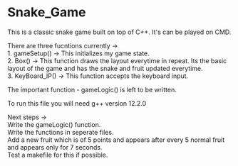 # Snake_Game
This is a classic snake game built on top of C++. It's can be played on CMD.  <br />

There are three fucntions currently -> <br />
    1. gameSetup() -> This initializes my game state. <br />
    2. Box() -> This function draws the layout everytime in repeat. Its the basic layout of the game and has the snake and fruit updated everytime. <br />
    3. KeyBoard_IP() -> This function accepts the keyboard input. <br />

The important function - gameLogic() is left to be written. <br />

To run this file you will need g++ version 12.2.0 <br />

Next steps ->  <br />
Write the gameLogic() function. <br />
Write the functions in seperate files. <br />
Add a new fruit which is of 5 points and appears after every 5 normal fruit and appears only for 7 seconds. <br />
Test a makefile for this if possible. <br />
